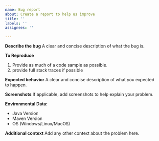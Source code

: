```yaml
---
name: Bug report
about: Create a report to help us improve
title: ''
labels: ''
assignees: ''

---
```


**Describe the bug**
A clear and concise description of what the bug is.

**To Reproduce**
1. Provide as much of a code sample as possible.
2. provide full stack traces if possible

**Expected behavior**
A clear and concise description of what you expected to happen.

**Screenshots**
If applicable, add screenshots to help explain your problem.

**Environmental Data:**
 - Java Version
 - Maven Version
- OS (Windows/Linux/MacOS)

**Additional context**
Add any other context about the problem here.

